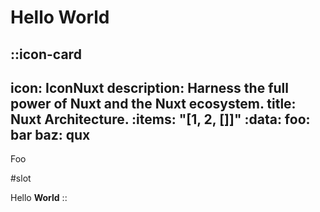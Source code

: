 # Hello World

::icon-card
---
icon: IconNuxt
description: Harness the full power of Nuxt and the Nuxt ecosystem.
title: Nuxt Architecture.
:items: "[1, 2, []]"
:data:
  foo: bar
  baz: qux
---

Foo

#slot

Hello **World**
::
